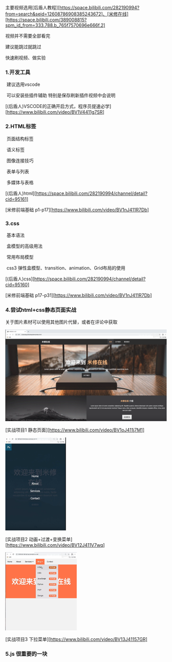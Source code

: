 

主要视频选用[后盾人教程][https://space.bilibili.com/282190994?from=search&seid=12608786908385243672]、[米修在线][https://space.bilibili.com/389008815?spm_id_from=333.788.b_765f7570696e666f.2]

视频并不需要全部看完

建议能跳过就跳过

快速刷视频、做实验

### 1.开发工具

​	建议选用vscode

​	可以安装些插件辅助 特别是保存刷新插件视频中会说明

[(后盾人)VSCODE的正确开启方式，程序员提速必学][https://www.bilibili.com/video/BV1V4411g7SR]



### 2.HTML标签

​	页面结构标签

​	语义标签

​	图像连接技巧

​	表单与列表

​	多媒体与表格

[(后盾人)html][https://space.bilibili.com/282190994/channel/detail?cid=95161]

[米修前端基础 p1-p17][https://www.bilibili.com/video/BV1nJ411R7Db]



### 3.css

​	基本语法

​	盒模型的高级用法

​	常用布局模型

​	css3 弹性盒模型、transition、animation、Grid布局的使用

[(后盾人)css][https://space.bilibili.com/282190994/channel/detail?cid=95160]

[米修前端基础 p17-p31][https://www.bilibili.com/video/BV1nJ411R7Db]





### 4.尝试html+css静态页面实战

关于图片素材可以使用其他图片代替，或者在评论中获取

<img src="images/1.png" alt="1" style="zoom:50%;" />

[实战项目1 静态页面][https://www.bilibili.com/video/BV1oJ411j7M1]

<img src="images/2.png" alt="2" style="zoom: 50%;" />

[实战项目2 动画+过渡+变换菜单][https://www.bilibili.com/video/BV12J411V7wq]



<img src="images/3.png" alt="3" style="zoom:50%;" />

[实战项目3 下拉菜单][https://www.bilibili.com/video/BV13J41157GR]





### 5.js 很重要的一块